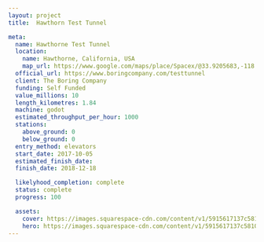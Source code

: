 ```yaml
---
layout: project
title:  Hawthorn Test Tunnel

meta:
  name: Hawthorne Test Tunnel
  location: 
    name: Hawthorne, California, USA
    map_url: https://www.google.com/maps/place/Spacex/@33.9205683,-118.326399,17z/data=!4m5!3m4!1s0x80c2b5dee46db32d:0x5589bf4232c10232!8m2!3d33.9206811!4d-118.3282793
  official_url: https://www.boringcompany.com/testtunnel
  client: The Boring Company
  funding: Self Funded
  value_millions: 10
  length_kilometres: 1.84
  machine: godot
  estimated_throughput_per_hour: 1000
  stations:
    above_ground: 0
    below_ground: 0
  entry_method: elevators
  start_date: 2017-10-05
  estimated_finish_date: 
  finish_date: 2018-12-18

  likelyhood_completion: complete
  status: complete
  progress: 100

  assets:
    cover: https://images.squarespace-cdn.com/content/v1/5915617137c58104451ac5fb/1564689135880-LWWXDVIEA1C011VUYJ4D/ke17ZwdGBToddI8pDm48kLkXF2pIyv_F2eUT9F60jBl7gQa3H78H3Y0txjaiv_0fDoOvxcdMmMKkDsyUqMSsMWxHk725yiiHCCLfrh8O1z4YTzHvnKhyp6Da-NYroOW3ZGjoBKy3azqku80C789l0iyqMbMesKd95J-X4EagrgU9L3Sa3U8cogeb0tjXbfawd0urKshkc5MgdBeJmALQKw/Tunnel_5.17.19.jpg?format=500w
    hero: https://images.squarespace-cdn.com/content/v1/5915617137c58104451ac5fb/1545256953014-9JVIORO4WTGEDOGNPJ8U/ke17ZwdGBToddI8pDm48kMXRibDYMhUiookWqwUxEZ97gQa3H78H3Y0txjaiv_0fDoOvxcdMmMKkDsyUqMSsMWxHk725yiiHCCLfrh8O1z4YTzHvnKhyp6Da-NYroOW3ZGjoBKy3azqku80C789l0luUmcNM2NMBIHLdYyXL-Jww_XBra4mrrAHD6FMA3bNKOBm5vyMDUBjVQdcIrt03OQ/image-asset.jpeg?format=2500w
---
```


